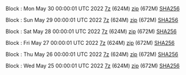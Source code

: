 Block : Mon May 30 00:00:01 UTC 2022 [7z](https://transfer.sh/om7q2w/bootstrap.dat.20220530.7z) (624M) [zip](https://transfer.sh/p6RW9W/bootstrap.dat.20220530.zip) (672M) [SHA256](https://transfer.sh/GmW4pb/sha256.txt)

Block : Sun May 29 00:00:01 UTC 2022 [7z](https://transfer.sh/sGkJhQ/bootstrap.dat.20220529.7z) (624M) [zip](https://transfer.sh/IbX8YH/bootstrap.dat.20220529.zip) (672M) [SHA256](https://transfer.sh/2Afcwp/sha256.txt)

Block : Sat May 28 00:00:01 UTC 2022 [7z](https://transfer.sh/FqbE3X/bootstrap.dat.20220528.7z) (624M) [zip](https://transfer.sh/YtdRqj/bootstrap.dat.20220528.zip) (672M) [SHA256](https://transfer.sh/efAgOA/sha256.txt)

Block : Fri May 27 00:00:01 UTC 2022 [7z](https://transfer.sh/XyboYT/bootstrap.dat.20220527.7z) (624M) [zip](https://transfer.sh/GQXnCB/bootstrap.dat.20220527.zip) (672M) [SHA256](https://transfer.sh/PFG514/sha256.txt)

Block : Thu May 26 00:00:01 UTC 2022 [7z](https://transfer.sh/1sbwTV/bootstrap.dat.20220526.7z) (624M) [zip](https://transfer.sh/LEX7my/bootstrap.dat.20220526.zip) (672M) [SHA256](https://transfer.sh/5wYGsL/sha256.txt)

Block : Wed May 25 00:00:01 UTC 2022 [7z](https://transfer.sh/9PLzhM/bootstrap.dat.20220525.7z) (624M) [zip](https://transfer.sh/NNmEW3/bootstrap.dat.20220525.zip) (672M) [SHA256](https://transfer.sh/VaODLx/sha256.txt)
